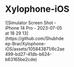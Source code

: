 # Xylophone-iOS

<div style="width:195px ; height:422px">
![Simulator Screen Shot - iPhone 14 Pro - 2023-07-05 at 18 29 13](https://github.com/Shubhdeep-Brar/Xylophone-iOS/assets/105843871/6c2ae499-bd27-41db-b624-b63165be2cde)
<div>
